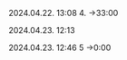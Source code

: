 2024.04.22.  13:08 
        4. ->33:00

2024.04.23. 12:13

<!---
    - lenyíló lista - könyv kategóriák - fantasy, rom, horror
    - képekhez berakni egy egy könyvklépet, ami az adott kategórián belül meg fog jelenni.
    - for ciklussal fogom, és az adott kategória képét kirakom egymás után, úgy hogy egy sorban max 3 legyen
-->

2024.04.23. 12:46
    5 ->0:00